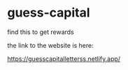 # guess-capital
find this to get rewards

the link to the website is here:


https://guesscapitalletterss.netlify.app/
